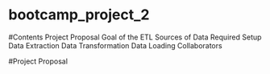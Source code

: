 # bootcamp_project_2

#Contents
Project Proposal
Goal of the ETL
Sources of Data
Required Setup
Data Extraction
Data Transformation
Data Loading
Collaborators

#Project Proposal





